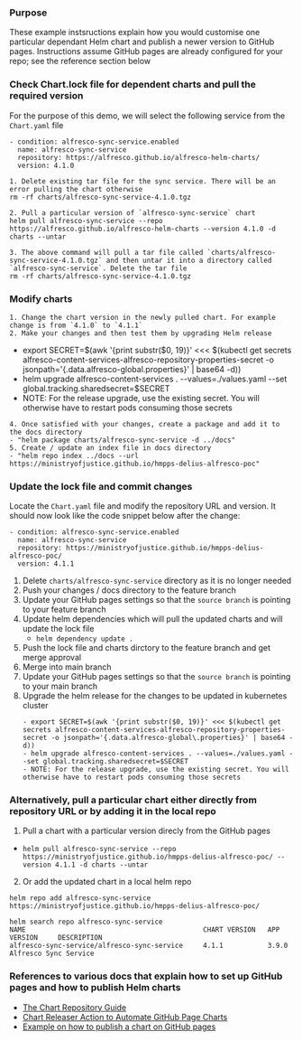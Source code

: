 ### Purpose

These example instsructions explain how you would customise one particular dependant Helm chart and publish a newer version to GitHub pages. Instructions assume GitHub pages are already configured for your repo; see the reference section below

### Check Chart.lock file for dependent charts and pull the required version
For the purpose of this demo, we will select the following service from the `Chart.yaml` file
```
- condition: alfresco-sync-service.enabled
  name: alfresco-sync-service
  repository: https://alfresco.github.io/alfresco-helm-charts/
  version: 4.1.0
```
```
1. Delete existing tar file for the sync service. There will be an error pulling the chart otherwise
rm -rf charts/alfresco-sync-service-4.1.0.tgz

2. Pull a particular version of `alfresco-sync-service` chart
helm pull alfresco-sync-service --repo  https://alfresco.github.io/alfresco-helm-charts --version 4.1.0 -d charts --untar

3. The above command will pull a tar file called `charts/alfresco-sync-service-4.1.0.tgz` and then untar it into a directory called `alfresco-sync-service`. Delete the tar file
rm -rf charts/alfresco-sync-service-4.1.0.tgz
```

### Modify charts
```
1. Change the chart version in the newly pulled chart. For example change is from `4.1.0` to `4.1.1`
2. Make your changes and then test them by upgrading Helm release 
   ```
   - export SECRET=$(awk '{print substr($0, 19)}' <<< $(kubectl get secrets alfresco-content-services-alfresco-repository-properties-secret -o jsonpath='{.data.alfresco-global\.properties}' | base64 -d))
   - helm upgrade alfresco-content-services . --values=./values.yaml --set global.tracking.sharedsecret=$SECRET
   - NOTE: For the release upgrade, use the existing secret. You will otherwise have to restart pods consuming those secrets
   ```
4. Once satisfied with your changes, create a package and add it to the docs directory
   - "helm package charts/alfresco-sync-service -d ../docs"
5. Create / update an index file in docs directory
   - "helm repo index ../docs --url https://ministryofjustice.github.io/hmpps-delius-alfresco-poc"
```

### Update the lock file and commit changes
Locate the `Chart.yaml` file and modify the repository URL and version. It should now look like the code snippet below after the change:
```
- condition: alfresco-sync-service.enabled
  name: alfresco-sync-service
  repository: https://ministryofjustice.github.io/hmpps-delius-alfresco-poc/
  version: 4.1.1
```

1. Delete `charts/alfresco-sync-service` directory as it is no longer needed
2. Push your changes / docs directory to the feature branch
3. Update your GitHub pages settings so that the `source branch` is pointing to your feature branch
4. Update helm dependencies which will pull the updated charts and will update the lock file
   - `helm dependency update .`
5. Push the lock file and charts dirctory to the feature branch and get merge approval
6. Merge into main branch
7. Update your GitHub pages settings so that the `source branch` is pointing to your main branch
8. Upgrade the helm release for the changes to be updated in kubernetes cluster
   ```
   - export SECRET=$(awk '{print substr($0, 19)}' <<< $(kubectl get secrets alfresco-content-services-alfresco-repository-properties-secret -o jsonpath='{.data.alfresco-global\.properties}' | base64 -d))
   - helm upgrade alfresco-content-services . --values=./values.yaml --set global.tracking.sharedsecret=$SECRET
   - NOTE: For the release upgrade, use the existing secret. You will otherwise have to restart pods consuming those secrets
   ```

### Alternatively, pull a particular chart either directly from repository URL or by adding it in the local repo

1. Pull a chart with a particular version direcly from the GitHub pages
- `helm pull alfresco-sync-service --repo  https://ministryofjustice.github.io/hmpps-delius-alfresco-poc/ --version 4.1.1 -d charts --untar`

2. Or add the updated chart in a local helm repo
```
helm repo add alfresco-sync-service https://ministryofjustice.github.io/hmpps-delius-alfresco-poc/

helm search repo alfresco-sync-service
NAME                                            CHART VERSION   APP VERSION     DESCRIPTION          
alfresco-sync-service/alfresco-sync-service     4.1.1           3.9.0           Alfresco Sync Service
```

### References to various docs that explain how to set up GitHub pages and how to publish Helm charts
- [The Chart Repository Guide](https://helm.sh/docs/topics/chart_repository/#github-pages-example)
- [Chart Releaser Action to Automate GitHub Page Charts ](https://helm.sh/docs/howto/chart_releaser_action/#github-actions-workflow)
- [Example on how to publish a chart on GitHub pages](https://github.com/technosophos/tscharts)